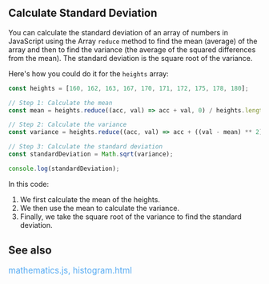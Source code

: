 ## Calculate Standard Deviation

You can calculate the standard deviation of an array of numbers in JavaScript using the Array `reduce` method to find the mean (average) of the array and then to find the variance (the average of the squared differences from the mean). The standard deviation is the square root of the variance. 

Here's how you could do it for the `heights` array:

```javascript
const heights = [160, 162, 163, 167, 170, 171, 172, 175, 178, 180];

// Step 1: Calculate the mean
const mean = heights.reduce((acc, val) => acc + val, 0) / heights.length;

// Step 2: Calculate the variance
const variance = heights.reduce((acc, val) => acc + ((val - mean) ** 2), 0) / heights.length;

// Step 3: Calculate the standard deviation
const standardDeviation = Math.sqrt(variance);

console.log(standardDeviation);
```

In this code:

1. We first calculate the mean of the heights.
2. We then use the mean to calculate the variance.
3. Finally, we take the square root of the variance to find the standard deviation.

## See also

<span style="color:#59acf3;font-size:larger;">mathematics.js, histogram.html</span>

<br>
